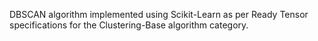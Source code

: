 DBSCAN algorithm implemented using Scikit-Learn as per Ready Tensor specifications for the Clustering-Base algorithm category.
